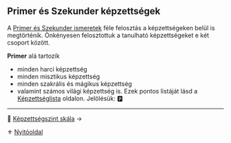 ## Primer és Szekunder képzettségek

A [Primer és Szekunder ismeretek](017_primer_szekunder_ismeretek.md) féle felosztás a képzettségeken belül is megtörténik. Önkényesen felosztottuk a tanulható képzettségeket e két csoport között.

**Primer** alá tartozik

- minden harci képzettség
- minden misztikus képzettség
- minden szakrális és mágikus képzettség
- valamint számos világi képzettség is. Ezek pontos listáját lásd a [Képzettséglista](031_kepzettseglista.md) oldalon. Jelölésük: 🅿️

---

🔗 [Képzettségszint skála](033_kepzettsegszint_skala.md) →

⚜️ [Nyitóoldal](start.md#3-k%C3%A9pzetts%C3%A9grendszer)

